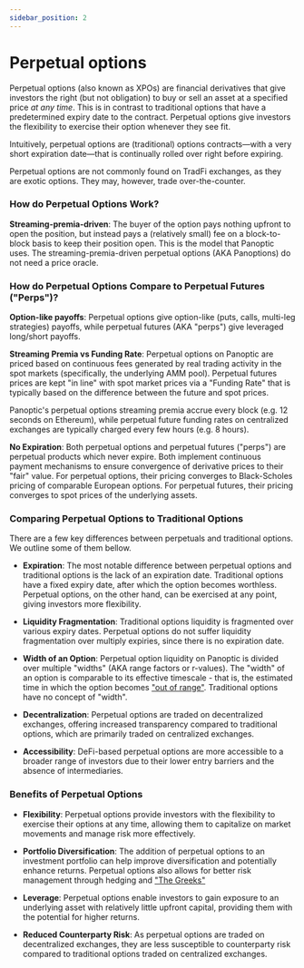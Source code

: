 ```yaml
---
sidebar_position: 2
---
```


# Perpetual options


Perpetual options (also known as XPOs) are financial derivatives that give investors the right (but not obligation) to buy or sell an asset at a specified price *at any time*. This is in contrast to traditional options that have a predetermined expiry date to the contract. Perpetual options give investors the flexibility to exercise their option whenever they see fit. 

Intuitively, perpetual options are (traditional) options contracts&mdash;with a very short expiration date&mdash;that is continually rolled over right before expiring. 

Perpetual options are not commonly found on TradFi exchanges, as they are exotic options. They may, however, trade over-the-counter. 


### How do Perpetual Options Work?

**Streaming-premia-driven**: The buyer of the option pays nothing upfront to open the position, but instead pays a (relatively small) fee on a block-to-block basis to keep their position open. This is the model that Panoptic uses. The streaming-premia-driven perpetual options (AKA Panoptions) do not need a price oracle.

### How do Perpetual Options Compare to Perpetual Futures ("Perps")?

**Option-like payoffs**: Perpetual options give option-like (puts, calls, multi-leg strategies) payoffs, while perpetual futures (AKA "perps") give leveraged long/short payoffs.

**Streaming Premia vs Funding Rate**: Perpetual options on Panoptic are priced based on continuous fees generated by real trading activity in the spot markets (specifically, the underlying AMM pool). Perpetual futures prices are kept "in line" with spot market prices via a "Funding Rate" that is typically based on the difference between the future and spot prices.

Panoptic's perpetual options streaming premia accrue every block (e.g. 12 seconds on Ethereum), while perpetual future funding rates on centralized exchanges are typically charged every few hours (e.g. 8 hours).

**No Expiration**: Both perpetual options and perpetual futures ("perps") are perpetual products which never expire. Both implement continuous payment mechanisms to ensure convergence of derivative prices to their "fair" value. For perpetual options, their pricing converges to Black-Scholes pricing of comparable European options. For perpetual futures, their pricing converges to spot prices of the underlying assets.


### Comparing Perpetual Options to Traditional Options

There are a few key differences between perpetuals and traditional options. We outline some of them bellow. 

- **Expiration**: The most notable difference between perpetual options and traditional options is the lack of an expiration date. Traditional options have a fixed expiry date, after which the option becomes worthless. Perpetual options, on the other hand, can be exercised at any point, giving investors more flexibility.

- **Liquidity Fragmentation**: Traditional options liquidity is fragmented over various expiry dates. Perpetual options do not suffer liquidity fragmentation over multiply expiries, since there is no expiration date.

- **Width of an Option**: Perpetual option liquidity on Panoptic is divided over multiple "widths" (AKA range factors or r-values). The "width" of an option is comparable to its effective timescale - that is, the estimated time in which the option becomes ["out of range"](/docs/terms/out_of_range). Traditional options have no concept of "width".

- **Decentralization**: Perpetual options are traded on decentralized exchanges, offering increased transparency compared to traditional options, which are primarily traded on centralized exchanges.

- **Accessibility**: DeFi-based perpetual options are more accessible to a broader range of investors due to their lower entry barriers and the absence of intermediaries.


### Benefits of Perpetual Options

- **Flexibility**: Perpetual options provide investors with the flexibility to exercise their options at any time, allowing them to capitalize on market movements and manage risk more effectively.

- **Portfolio Diversification**: The addition of perpetual options to an investment portfolio can help improve diversification and potentially enhance returns. Perpetual options also allows for better risk management through hedging and ["The Greeks"](/docs/terms/greeks)

- **Leverage**: Perpetual options enable investors to gain exposure to an underlying asset with relatively little upfront capital, providing them with the potential for higher returns.

- **Reduced Counterparty Risk**: As perpetual options are traded on decentralized exchanges, they are less susceptible to counterparty risk compared to traditional options traded on centralized exchanges.